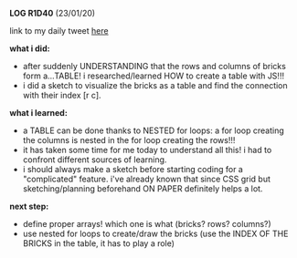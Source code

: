 **LOG R1D40** (23/01/20)

link to my daily tweet [here](https://twitter.com/Nightcoder2/status/1220230129294757890)

**what i did:**

- after suddenly UNDERSTANDING that the rows and columns of bricks form a...TABLE! i researched/learned HOW to create a table with JS!!!
- i did a sketch to visualize the bricks as a table and find the connection with their index [r c].

**what i learned:**

- a TABLE can be done thanks to NESTED for loops: a for loop creating the columns is nested in the for loop creating the rows!!!
- it has taken some time for me today to understand all this! i had to confront different sources of learning.
- i should always make a sketch before starting coding for a "complicated" feature. i've already known that since CSS grid but sketching/planning beforehand ON PAPER definitely helps a lot. 

**next step:**
 
 - define proper arrays! which one is what (bricks? rows? columns?) 
 - use nested for loops to create/draw the bricks (use the INDEX OF THE BRICKS in the table, it has to play a role) 
 
